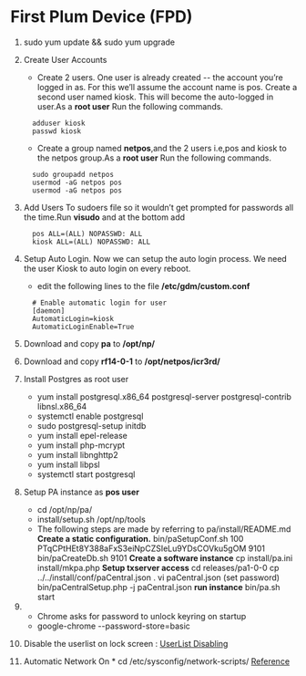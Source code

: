 # First Plum Device (FPD)

1. sudo yum update && sudo yum upgrade
2. Create User Accounts
   * Create 2 users. One user is already created -- the account you’re logged in as. For this we’ll assume the account name        is pos. Create a second user named kiosk. This will become the auto-logged in user.As a __root user__ Run the following      commands.
   ~~~
     adduser kiosk
     passwd kiosk
   ~~~  
   * Create a group named __netpos__,and the 2 users i.e,pos and kiosk to the netpos group.As a __root user__ Run the following commands.
   ~~~
     sudo groupadd netpos
     usermod -aG netpos pos
     usermod -aG netpos pos
3. Add Users To sudoers file so it wouldn’t get prompted for passwords all the time.Run __visudo__ and at the bottom add
    ~~~
      pos ALL=(ALL) NOPASSWD: ALL
      kiosk ALL=(ALL) NOPASSWD: ALL
4. Setup Auto Login. Now we can setup the auto login process. We need the user Kiosk to auto login on every reboot. 
   * edit the following lines to the file __/etc/gdm/custom.conf__
    ~~~~~ 
      # Enable automatic login for user
      [daemon]
      AutomaticLogin=kiosk
      AutomaticLoginEnable=True
    ~~~~~ 
5. Download and copy  __pa__ to __/opt/np/__
6. Download and copy  __rf14-0-1__ to __/opt/netpos/icr3rd/__
7. Install Postgres as root user
   * yum install postgresql.x86_64  postgresql-server postgresql-contrib  libnsl.x86_64
   * systemctl enable postgresql
   * sudo postgresql-setup initdb 
   * yum install epel-release
   * yum install php-mcrypt
   * yum install libnghttp2
   * yum install libpsl
   * systemctl start postgresql
8. Setup PA instance as __pos user__
   * cd /opt/np/pa/
   * install/setup.sh /opt/np/tools
   * The following steps are made by referring to pa/install/README.md
    __Create a static configuration.__
    bin/paSetupConf.sh 100 PTqCPtHEt8Y388aFxS3eiNpCZSIeLu9YDsCOVku5gOM 9101
    bin/paCreateDb.sh 9101
    __Create a software instance__
    cp install/pa.ini
    install/mkpa.php
    __Setup txserver access__
    cd releases/pa1-0-0
    cp ../../install/conf/paCentral.json .
    vi paCentral.json                (set password)
    bin/paCentralSetup.php -j paCentral.json
    __run instance__
    bin/pa.sh start
    
5. * Chrome asks for password to unlock keyring on startup
   * google-chrome --password-store=basic
6. Disable the userlist on lock screen : [UserList Disabling](https://help.gnome.org/admin/system-admin-guide/stable/login-userlist-disable.html.en)

8. Automatic Network On 
        * cd /etc/sysconfig/network-scripts/ [Reference](https://wiki.centos.org/FAQ/CentOS7) 


